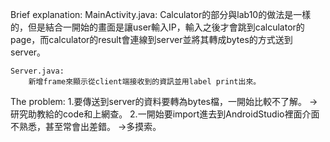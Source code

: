 Brief explanation:
	MainActivity.java:
		Calculator的部分與lab10的做法是一樣的，但是結合一開始的畫面是讓user輸入IP，輸入之後才會跳到calculator的page，而calculator的result會連線到server並將其轉成bytes的方式送到server。
		
	Server.java:
		新增frame來顯示從client端接收到的資訊並用label print出來。

The problem:
	1.要傳送到server的資料要轉為bytes檔，一開始比較不了解。
    ->研究助教給的code和上網查。
    2.一開始要import進去到AndroidStudio裡面介面不熟悉，甚至常會出差錯。
    ->多摸索。